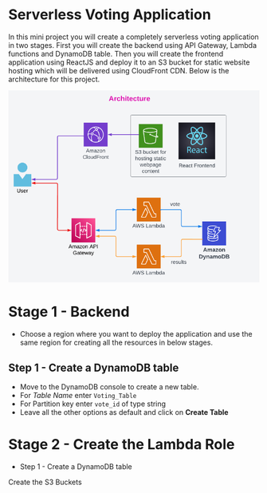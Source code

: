 # Serverless Voting Application

In this mini project you will create a completely serverless voting application in two stages. First you will create the backend using API Gateway, Lambda functions and DynamoDB table. Then you will create the frontend application using ReactJS and deploy it to an S3 bucket for static website hosting which will be delivered using CloudFront CDN. Below is the architecture for this project.

![Architecture](Architecture-ServerlessVotingApp.png)

# Stage 1 - Backend

- Choose a region where you want to deploy the application and use the same region for creating all the resources in below stages.

## Step 1 - Create a DynamoDB table

- Move to the DynamoDB console to create a new table.
- For *Table Name* enter `Voting_Table`
- For Partition key enter `vote_id` of type string
- Leave all the other options as default and click on **Create Table**




# Stage 2 - Create the Lambda Role

- Step 1 - Create a DynamoDB table

Create the S3 Buckets
